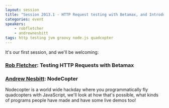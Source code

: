 ```yaml
---
layout: session
title: "Session 2013.1 - HTTP Request testing with Betamax, and Introducing NodeCopter"
categories: event
speakers: 
    - robfletcher
    - andrewnesbitt
tags: http testing jvm groovy node.js quadcopter
---
```

It's our first session, and we'll be welcoming:

### <a href="{% post_url 2000-01-01-rob-fletcher %}">Rob Fletcher</a>: Testing HTTP Requests with Betamax

### <a href="{% post_url 2000-01-01-andrew-nesbitt %}">Andrew Nesbitt</a>: NodeCopter

Nodecopter is a world wide hackday where you programmatically fly quadcopters with JavaScript, we'll look at how that's possible, what kinds of programs people have made and have some live demos too! 
